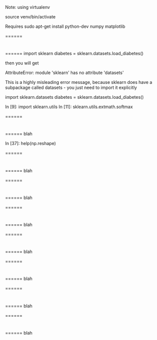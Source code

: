 Note: using virtualenv

source venv/bin/activate

Requires sudo apt-get install python-dev
numpy
matplotlib



======
# 
======
import sklearn 
diabetes = sklearn.datasets.load_diabetes()

then you will get

AttributeError: module 'sklearn' has no attribute 'datasets'

This is a highly misleading error message, because sklearn does have a
subpackage called datasets - you just need to import it explicitly

import sklearn.datasets 
diabetes = sklearn.datasets.load_diabetes()

In [9]:  import sklearn.utils
In [11]: sklearn.utils.extmath.softmax

======
# 
======
blah

In [37]: help(np.reshape)

======
# 
======
blah


======
# 
======
blah


======
# 
======
blah


======
# 
======
blah


======
# 
======
blah


======
# 
======
blah


======
# 
======
blah


